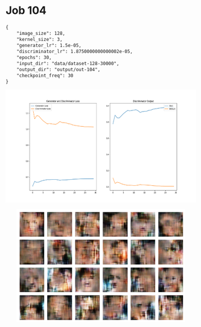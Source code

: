 
Job 104
=======


```
{
    "image_size": 128,
    "kernel_size": 3,
    "generator_lr": 1.5e-05,
    "discriminator_lr": 1.8750000000000002e-05,
    "epochs": 30,
    "input_dir": "data/dataset-128-30000",
    "output_dir": "output/out-104",
    "checkpoint_freq": 30
}
```  
<p align="center">
    <img src="images/plot104.png" height="300"/>
</p>  
<p align="center">
    <img src="images/output104.png" height="300"/>
</p>